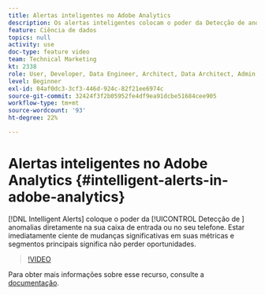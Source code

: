 ```yaml
---
title: Alertas inteligentes no Adobe Analytics
description: Os alertas inteligentes colocam o poder da Detecção de anomalias diretamente na sua caixa de entrada ou no seu telefone. Estar imediatamente ciente de mudanças significativas em suas métricas e segmentos principais significa não perder oportunidades.
feature: Ciência de dados
topics: null
activity: use
doc-type: feature video
team: Technical Marketing
kt: 2338
role: User, Developer, Data Engineer, Architect, Data Architect, Admin, Leader
level: Beginner
exl-id: 04af0dc3-3cf3-446d-924c-82f21ee6974c
source-git-commit: 32424f3f2b05952fe4df9ea91dcbe51684cee905
workflow-type: tm+mt
source-wordcount: '93'
ht-degree: 22%

---
```


# Alertas inteligentes no Adobe Analytics {#intelligent-alerts-in-adobe-analytics}

[!DNL Intelligent Alerts] coloque o poder da  [!UICONTROL Detecção de ] anomalias diretamente na sua caixa de entrada ou no seu telefone. Estar imediatamente ciente de mudanças significativas em suas métricas e segmentos principais significa não perder oportunidades.

>[!VIDEO](https://video.tv.adobe.com/v/25446/?quality=12)

Para obter mais informações sobre esse recurso, consulte a [documentação](https://marketing.adobe.com/resources/help/pt_BR/analytics/analysis-workspace/intellligent_alerts.html).
